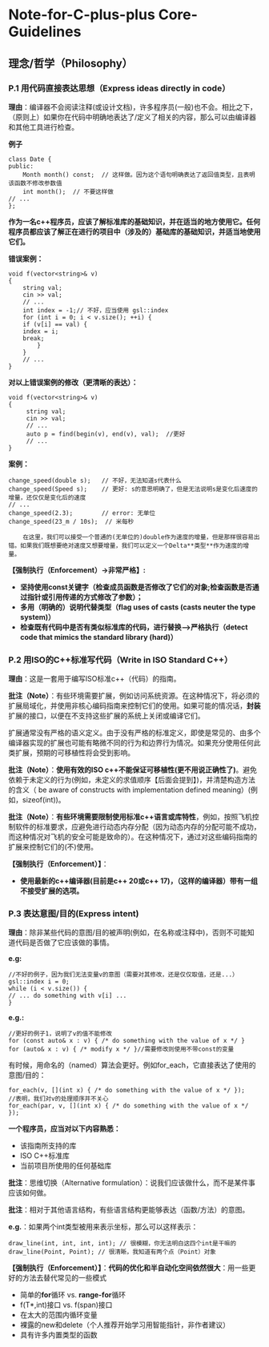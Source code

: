 # Note-for-C-plus-plus Core-Guidelines



## 理念/哲学（Philosophy）

### P.1 **用代码直接表达思想（Express ideas directly in code）**

**理由**：编译器不会阅读注释(或设计文档)，许多程序员(一般)也不会。相比之下，（原则上）如果你在代码中明确地表达了/定义了相关的内容，那么可以由编译器和其他工具进行检查。

**例子**

    class Date {
    public:
        Month month() const;  // 这样做。因为这个语句明确表达了返回值类型，且表明该函数不修改参数值
        int month();  // 不要这样做
    // ...
    };


**作为一名c++程序员，应该了解标准库的基础知识，并在适当的地方使用它。任何程序员都应该了解正在进行的项目中（涉及的）基础库的基础知识，并适当地使用它们。**

**错误案例：**

    void f(vector<string>& v)
    {
    	string val;
   		cin >> val;
        // ...
        int index = -1;// 不好，应当使用 gsl::index
        for (int i = 0; i < v.size(); ++i) {
        if (v[i] == val) {
        index = i;
        break;
            }
        }
        // ...
    }

**对以上错误案例的修改（更清晰的表达）：**

	void f(vector<string>& v)
	{
   		 string val;
   		 cin >> val;
   		 // ...
   		 auto p = find(begin(v), end(v), val);  //更好
   		 // ...
	}


**案例：**
	

	change_speed(double s);   // 不好，无法知道s代表什么
	change_speed(Speed s);    // 更好: s的意思明确了，但是无法说明s是变化后速度的增量，还仅仅是变化后的速度
	// ...
	change_speed(2.3);        // error: 无单位
	change_speed(23_m / 10s);  // 米每秒

        在这里，我们可以接受一个普通的(无单位的)double作为速度的增量，但是那样很容易出错。如果我们既想要绝对速度又想要增量，我们可以定义一个Delta**类型**作为速度的增量。


**【强制执行（Enforcement）->非常严格】:**

   - **坚持使用const关键字（检查成员函数是否修改了它们的对象;检查函数是否通过指针或引用传递的方式修改了参数）；**
   - **多用（明确的）说明代替类型（flag uses of casts (casts neuter the type system)）**
   - **检查既有代码中是否有类似标准库的代码，进行替换-->严格执行（detect code that mimics the standard library (hard)）**

### P.2 用ISO的C++标准写代码（Write in ISO Standard C++）

**理由**：这是一套用于编写ISO标准c++（代码）的指南。

**批注（Note）**：有些环境需要扩展，例如访问系统资源。在这种情况下，将必须的扩展局域化，并使用非核心编码指南来控制它们的使用。如果可能的情况话，**封装**扩展的接口，以便在不支持这些扩展的系统上关闭或编译它们。

扩展通常没有严格的语义定义。由于没有严格的标准定义，即使是常见的、由多个编译器实现的扩展也可能有略微不同的行为和边界行为情况。如果充分使用任何此类扩展，预期的可移植性将会受到影响。

**批注（Note）**：**使用有效的ISO c++不能保证可移植性(更不用说正确性了)**。避免依赖于未定义的行为(例如，未定义的求值顺序【后面会提到】)，并清楚构造方法的含义（ be aware of constructs with implementation defined meaning）(例如，sizeof(int))。

**批注（Note）**：**有些环境需要限制使用标准c++语言或库特性**，例如，按照飞机控制软件的标准要求，应避免进行动态内存分配（因为动态内存的分配可能不成功，而这种情况对飞机的安全可能是致命的）。在这种情况下，通过对这些编码指南的扩展来控制它们的(不)使用。

**【强制执行（Enforcement）】**：
- **使用最新的c++编译器(目前是c++ 20或c++ 17)，（这样的编译器）带有一组不接受扩展的选项。**
### P.3 表达意图/目的(Express intent)

**理由**：除非某些代码的意图/目的被声明(例如，在名称或注释中)，否则不可能知道代码是否做了它应该做的事情。

**e.g:**
	
	//不好的例子，因为我们无法变量v的意图（需要对其修改，还是仅仅取值，还是...）
	gsl::index i = 0;
	while (i < v.size()) {
	// ... do something with v[i] ...
	}


**e.g.:**

    //更好的例子1，说明了v的值不能修改
    for (const auto& x : v) { /* do something with the value of x */ }
    for (auto& x : v) { /* modify x */ }//需要修改则使用不带const的变量

有时候，用命名的（named）算法会更好。例如for_each，它直接表达了使用的意图/目的：

    for_each(v, [](int x) { /* do something with the value of x */ });
    //表明，我们对v的处理顺序并不关心
    for_each(par, v, [](int x) { /* do something with the value of x */ });

**一个程序员，应当对以下内容熟悉：**

  - 该指南所支持的库
  - ISO C++标准库
  - 当前项目所使用的任何基础库
 
**批注**：思维切换（Alternative formulation）：说我们应该做什么，而不是某件事应该如何做。

**批注**：相对于其他语言结构，有些语言结构更能够表达（函数/方法）的意图。

**e.g.**：如果两个int类型被用来表示坐标，那么可以这样表示：

    draw_line(int, int, int, int); // 很模糊，你无法明白这四个int是干嘛的
    draw_line(Point, Point); // 很清晰，我知道有两个点（Point）对象


**【强制执行（Enforcement）】**：**代码的优化和半自动化空间依然很大**：用一些更好的方法去替代常见的一些模式
  
  - 简单的**for**循环 vs. **range-for**循环
  - f(T*,int)接口 vs. f(span<T>)接口
  - 在太大的范围内循环变量
  - 裸露的new和delete（个人推荐开始学习用智能指针，非作者建议）
  - 具有许多内置类型的函数
